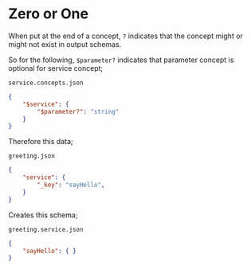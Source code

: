 # Zero or One

When put at the end of a concept, `?` indicates that the concept might or might
not exist in output schemas.

So for the following, `$parameter?` indicates that parameter concept is
optional for service concept;

`service.concepts.json`

```json
{
    "$service": {
        "$parameter?": "string"
    }
}
```

Therefore this data;

`greeting.json`

```json
{
    "service": {
        "_key": "sayHello",
    }
}
```

Creates this schema;

`greeting.service.json`

```json
{
    "sayHello": { }
}
```
